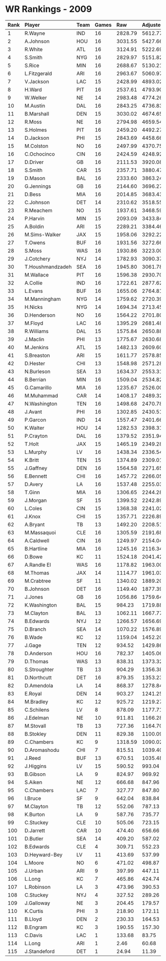 # WR Rankings - 2009

| Rank | Player           | Team | Games | Raw     | Adjusted | Difficulty | Avg/Game | Typical | Consistency | Trend    |
| :----| :----------------| :----| :-----| :-------| :--------| :----------| :--------| :-------| :-----------| :--------|
| 1    | R.Wayne          | IND  | 16    | 2828.79 | 5612.77  | 1.000      | 350.80   | 355.70  | 9/1/6       | +121.5%  |
| 2    | A.Johnson        | HOU  | 16    | 3031.55 | 5427.66  | 1.000      | 339.23   | 343.14  | 9/0/7       | +94.7%   |
| 3    | R.White          | ATL  | 16    | 3124.91 | 5222.69  | 1.000      | 326.42   | 324.93  | 8/0/8       | +121.1%  |
| 4    | S.Smith          | NYG  | 16    | 2829.97 | 5151.82  | 1.000      | 321.99   | 327.83  | 11/0/5      | +74.0%   |
| 5    | S.Rice           | MIN  | 16    | 2688.67 | 5130.21  | 1.000      | 320.64   | 333.30  | 9/0/7       | +87.4%   |
| 6    | L.Fitzgerald     | ARI  | 16    | 2963.67 | 5060.97  | 1.000      | 316.31   | 321.19  | 8/1/7       | +119.6%  |
| 7    | V.Jackson        | LAC  | 15    | 2428.99 | 4893.02  | 1.000      | 326.20   | 307.08  | 6/0/9       | +151.7%  |
| 8    | H.Ward           | PIT  | 16    | 2537.61 | 4793.90  | 1.000      | 299.62   | 324.29  | 8/1/7       | +143.2%  |
| 9    | W.Welker         | NE   | 14    | 2983.48 | 4774.26  | 1.000      | 341.02   | 329.01  | 6/1/7       | +112.6%  |
| 10   | M.Austin         | DAL  | 16    | 2843.25 | 4736.83  | 1.000      | 296.05   | 294.54  | 8/2/6       | +193.0%  |
| 11   | B.Marshall       | DEN  | 15    | 3030.02 | 4674.65  | 1.000      | 311.64   | 274.87  | 7/0/8       | +149.5%  |
| 12   | R.Moss           | NE   | 16    | 2794.98 | 4659.54  | 1.000      | 291.22   | 291.12  | 8/1/7       | +124.2%  |
| 13   | S.Holmes         | PIT  | 16    | 2459.20 | 4492.27  | 1.000      | 280.77   | 263.92  | 5/4/7       | +99.7%   |
| 14   | D.Jackson        | PHI  | 15    | 2843.69 | 4458.66  | 1.000      | 297.24   | 285.73  | 5/3/7       | +130.2%  |
| 15   | M.Colston        | NO   | 16    | 2497.99 | 4370.75  | 1.000      | 273.17   | 239.76  | 7/1/8       | +159.4%  |
| 16   | C.Ochocinco      | CIN  | 16    | 2424.59 | 4248.92  | 1.000      | 265.56   | 285.86  | 8/2/6       | +102.3%  |
| 17   | D.Driver         | GB   | 16    | 2111.53 | 3920.08  | 1.000      | 245.01   | 274.33  | 12/0/4      | +85.5%   |
| 18   | S.Smith          | CAR  | 15    | 2357.71 | 3880.47  | 1.000      | 258.70   | 265.97  | 7/2/6       | +109.0%  |
| 19   | D.Mason          | BAL  | 16    | 2333.60 | 3863.24  | 1.000      | 241.45   | 243.25  | 7/0/9       | +178.4%  |
| 20   | G.Jennings       | GB   | 16    | 2144.60 | 3696.27  | 1.000      | 231.02   | 250.51  | 10/1/5      | +141.6%  |
| 21   | D.Bess           | MIA  | 16    | 2014.85 | 3683.43  | 1.000      | 230.21   | 241.50  | 9/1/6       | +133.0%  |
| 22   | C.Johnson        | DET  | 14    | 2310.62 | 3518.55  | 1.000      | 251.32   | 254.11  | 7/1/6       | +139.3%  |
| 23   | R.Meachem        | NO   | 15    | 1937.61 | 3468.59  | 1.000      | 231.24   | 224.57  | 8/1/6       | +235.0%  |
| 24   | P.Harvin         | MIN  | 15    | 2093.09 | 3433.84  | 1.000      | 228.92   | 218.52  | 8/0/7       | +175.4%  |
| 25   | A.Boldin         | ARI  | 15    | 2289.21 | 3384.46  | 1.000      | 225.63   | 214.11  | 7/0/8       | +139.4%  |
| 26   | M.Sims-Walker    | JAX  | 15    | 1958.06 | 3292.22  | 1.000      | 219.48   | 202.05  | 7/0/8       | +423.5%  |
| 27   | T.Owens          | BUF  | 16    | 1931.56 | 3272.66  | 1.000      | 204.54   | 205.48  | 10/2/4      | +139.6%  |
| 28   | S.Moss           | WAS  | 16    | 1930.86 | 3223.00  | 1.000      | 201.44   | 198.45  | 7/1/8       | +115.7%  |
| 29   | J.Cotchery       | NYJ  | 14    | 1782.93 | 3090.37  | 1.000      | 220.74   | 234.81  | 8/0/6       | +115.8%  |
| 30   | T.Houshmandzadeh | SEA  | 16    | 1945.80 | 3061.78  | 1.000      | 191.36   | 205.97  | 11/0/5      | +102.9%  |
| 31   | M.Wallace        | PIT  | 16    | 1596.38 | 2930.70  | 1.000      | 183.17   | 185.72  | 9/0/7       | +253.3%  |
| 32   | A.Collie         | IND  | 16    | 1722.61 | 2877.62  | 1.000      | 179.85   | 189.21  | 8/1/7       | +187.5%  |
| 33   | L.Evans          | BUF  | 16    | 1655.06 | 2764.81  | 1.000      | 172.80   | 176.07  | 11/0/5      | +161.9%  |
| 34   | M.Manningham     | NYG  | 14    | 1759.62 | 2720.39  | 1.000      | 194.31   | 187.06  | 6/2/6       | +119.0%  |
| 35   | H.Nicks          | NYG  | 14    | 1694.34 | 2713.45  | 1.000      | 193.82   | 198.69  | 6/3/5       | +87.9%   |
| 36   | D.Henderson      | NO   | 16    | 1564.22 | 2701.80  | 1.000      | 168.86   | 177.32  | 8/1/7       | +166.6%  |
| 37   | M.Floyd          | LAC  | 16    | 1395.29 | 2681.48  | 1.000      | 167.59   | 155.34  | 6/2/8       | +122.4%  |
| 38   | R.Williams       | DAL  | 15    | 1575.84 | 2650.88  | 1.000      | 176.73   | 159.34  | 7/1/7       | +292.8%  |
| 39   | J.Maclin         | PHI  | 13    | 1775.67 | 2630.68  | 1.000      | 202.36   | 198.56  | 7/0/6       | +182.0%  |
| 40   | M.Jenkins        | ATL  | 15    | 1482.13 | 2609.60  | 1.000      | 173.97   | 183.54  | 8/2/5       | +170.0%  |
| 41   | S.Breaston       | ARI  | 15    | 1611.77 | 2578.85  | 1.000      | 171.92   | 188.64  | 8/1/6       | +252.2%  |
| 42   | D.Hester         | CHI  | 13    | 1548.98 | 2571.28  | 1.000      | 197.79   | 193.94  | 6/0/7       | +161.9%  |
| 43   | N.Burleson       | SEA  | 13    | 1634.37 | 2553.31  | 1.000      | 196.41   | 180.82  | 6/1/6       | INACTIVE |
| 44   | B.Berrian        | MIN  | 16    | 1509.04 | 2534.82  | 1.000      | 158.43   | 144.51  | 8/0/8       | +124.8%  |
| 45   | G.Camarillo      | MIA  | 16    | 1235.67 | 2526.00  | 1.000      | 157.88   | 160.53  | 9/1/6       | +200.8%  |
| 46   | M.Muhammad       | CAR  | 14    | 1408.17 | 2489.32  | 1.000      | 177.81   | 183.37  | 6/3/5       | +117.5%  |
| 47   | N.Washington     | TEN  | 16    | 1498.68 | 2470.78  | 1.000      | 154.42   | 172.27  | 9/1/6       | +131.2%  |
| 48   | J.Avant          | PHI  | 16    | 1302.85 | 2430.51  | 1.000      | 151.91   | 148.65  | 10/1/5      | +444.1%  |
| 49   | P.Garcon         | IND  | 14    | 1557.47 | 2401.66  | 1.000      | 171.55   | 171.15  | 8/0/6       | +136.6%  |
| 50   | K.Walter         | HOU  | 14    | 1282.53 | 2398.31  | 1.000      | 171.31   | 178.75  | 9/1/4       | +147.0%  |
| 51   | P.Crayton        | DAL  | 16    | 1379.52 | 2351.94  | 1.000      | 147.00   | 152.95  | 9/0/7       | +147.3%  |
| 52   | T.Holt           | JAX  | 15    | 1465.19 | 2349.28  | 1.000      | 156.62   | 144.20  | 6/2/7       | +100.4%  |
| 53   | L.Murphy         | LV   | 16    | 1438.34 | 2336.54  | 1.000      | 146.03   | 131.62  | 9/2/5       | +306.8%  |
| 54   | K.Britt          | TEN  | 15    | 1374.89 | 2309.01  | 1.000      | 153.93   | 146.58  | 7/1/7       | +349.4%  |
| 55   | J.Gaffney        | DEN  | 16    | 1564.58 | 2271.65  | 1.000      | 141.98   | 113.95  | 8/1/7       | +354.7%  |
| 56   | E.Bennett        | CHI  | 16    | 1457.72 | 2266.05  | 1.000      | 141.63   | 145.83  | 9/0/7       | +150.7%  |
| 57   | D.Avery          | LA   | 16    | 1537.48 | 2255.03  | 1.000      | 140.94   | 151.20  | 10/1/5      | +154.7%  |
| 58   | T.Ginn           | MIA  | 16    | 1306.65 | 2244.28  | 1.000      | 140.27   | 117.78  | 10/1/5      | +306.0%  |
| 59   | J.Morgan         | SF   | 15    | 1399.52 | 2242.89  | 1.000      | 149.53   | 130.97  | 6/0/9       | +146.7%  |
| 60   | L.Coles          | CIN  | 15    | 1368.38 | 2241.02  | 1.000      | 149.40   | 157.17  | 6/2/7       | +155.0%  |
| 61   | J.Knox           | CHI  | 15    | 1357.71 | 2226.89  | 1.000      | 148.46   | 128.07  | 8/1/6       | +150.0%  |
| 62   | A.Bryant         | TB   | 13    | 1492.20 | 2208.51  | 1.000      | 169.89   | 157.34  | 7/1/5       | +144.0%  |
| 63   | M.Massaquoi      | CLE  | 16    | 1305.59 | 2191.68  | 1.000      | 136.98   | 151.98  | 11/0/5      | +311.7%  |
| 64   | A.Caldwell       | CIN  | 16    | 1249.97 | 2154.04  | 1.000      | 134.63   | 142.87  | 9/0/7       | +161.4%  |
| 65   | B.Hartline       | MIA  | 16    | 1245.16 | 2116.34  | 1.000      | 132.27   | 147.57  | 9/1/6       | +245.3%  |
| 66   | D.Bowe           | KC   | 11    | 1524.18 | 2041.42  | 1.000      | 185.58   | 172.41  | 4/1/6       | +150.6%  |
| 67   | A.Randle El      | WAS  | 16    | 1178.82 | 1963.00  | 1.000      | 122.69   | 124.14  | 9/0/7       | +167.1%  |
| 68   | M.Thomas         | JAX  | 14    | 1114.77 | 1961.03  | 1.000      | 140.07   | 142.93  | 7/1/6       | +130.7%  |
| 69   | M.Crabtree       | SF   | 11    | 1340.02 | 1889.20  | 1.000      | 171.75   | 184.57  | 7/0/4       | +64.8%   |
| 70   | B.Johnson        | DET  | 16    | 1149.40 | 1877.39  | 1.000      | 117.34   | 120.07  | 10/0/6      | +243.1%  |
| 71   | J.Jones          | GB   | 16    | 1056.86 | 1759.64  | 1.000      | 109.98   | 123.44  | 11/0/5      | +252.3%  |
| 72   | K.Washington     | BAL  | 15    | 984.23  | 1719.88  | 1.000      | 114.66   | 112.60  | 8/1/6       | +392.8%  |
| 73   | M.Clayton        | BAL  | 13    | 1062.11 | 1667.77  | 1.000      | 128.29   | 116.21  | 6/1/6       | +335.7%  |
| 74   | B.Edwards        | NYJ  | 12    | 1266.57 | 1656.69  | 1.000      | 138.06   | 157.10  | 9/1/6       | +263.6%  |
| 75   | D.Branch         | SEA  | 14    | 1070.22 | 1576.89  | 1.000      | 112.63   | 105.46  | 6/0/8       | +121.9%  |
| 76   | B.Wade           | KC   | 12    | 1159.04 | 1452.20  | 1.000      | 121.02   | 130.44  | 7/2/3       | +73.4%   |
| 77   | J.Gage           | TEN  | 12    | 934.52  | 1429.86  | 1.000      | 119.15   | 132.83  | 7/1/4       | +532.4%  |
| 78   | D.Anderson       | HOU  | 16    | 782.37  | 1405.06  | 1.000      | 87.82    | 89.82   | 9/1/6       | +207.8%  |
| 79   | D.Thomas         | WAS  | 13    | 838.31  | 1373.32  | 1.000      | 105.64   | 67.12   | 6/0/7       | +1462.3% |
| 80   | S.Stroughter     | TB   | 13    | 904.29  | 1356.38  | 1.000      | 104.34   | 93.22   | 5/1/7       | +181.5%  |
| 81   | D.Northcutt      | DET  | 16    | 879.35  | 1353.23  | 1.000      | 84.58    | 82.86   | 8/0/8       | +445.9%  |
| 82   | D.Amendola       | LA   | 14    | 868.37  | 1278.84  | 1.000      | 91.35    | 89.63   | 6/2/6       | +221.9%  |
| 83   | E.Royal          | DEN  | 14    | 903.27  | 1241.25  | 1.000      | 88.66    | 66.19   | 5/2/7       | +270.7%  |
| 84   | M.Bradley        | KC   | 12    | 925.72  | 1219.27  | 1.000      | 101.61   | 115.67  | 8/0/4       | +251.7%  |
| 85   | C.Schilens       | LV   | 8     | 878.09  | 1177.71  | 1.000      | 147.21   | 171.78  | 5/0/3       | +166.3%  |
| 86   | J.Edelman        | NE   | 10    | 911.81  | 1166.28  | 1.000      | 116.63   | 77.00   | 3/1/6       | +289.2%  |
| 87   | M.Stovall        | TB   | 13    | 727.36  | 1164.70  | 1.000      | 89.59    | 77.87   | 7/0/6       | +574.5%  |
| 88   | B.Stokley        | DEN  | 11    | 829.38  | 1100.09  | 1.000      | 100.01   | 96.55   | 5/0/6       | +972.9%  |
| 89   | C.Chambers       | KC   | 9     | 1318.59 | 1090.02  | 1.000      | 121.11   | 132.97  | 8/1/7       | +290.1%  |
| 90   | D.Aromashodu     | CHI  | 7     | 815.51  | 1039.40  | 1.000      | 148.49   | 170.59  | 4/0/3       | +1346.3% |
| 91   | J.Reed           | BUF  | 13    | 670.51  | 1035.48  | 1.000      | 79.65    | 76.05   | 6/0/7       | +373.2%  |
| 92   | J.Higgins        | LV   | 15    | 590.52  | 993.04   | 1.000      | 66.20    | 65.62   | 9/0/6       | +2308.0% |
| 93   | B.Gibson         | LA   | 9     | 824.97  | 969.92   | 1.000      | 107.77   | 113.39  | 5/1/3       | +153.3%  |
| 94   | S.Aiken          | NE   | 12    | 666.68  | 847.96   | 1.000      | 70.66    | 83.38   | 9/0/3       | +743.4%  |
| 95   | C.Chambers       | LAC  | 7     | 327.77  | 847.80   | 1.000      | 121.11   | 132.97  | 8/1/7       | +290.1%  |
| 96   | I.Bruce          | SF   | 9     | 642.04  | 838.84   | 1.000      | 93.20    | 105.11  | 5/0/4       | INACTIVE |
| 97   | M.Clayton        | TB   | 12    | 552.06  | 787.13   | 1.000      | 65.59    | 65.73   | 8/0/4       | +339.1%  |
| 98   | K.Burton         | LA   | 9     | 587.76  | 735.77   | 1.000      | 81.75    | 79.19   | 3/1/5       | INACTIVE |
| 99   | C.Stuckey        | CLE  | 10    | 505.06  | 723.15   | 1.000      | 72.32    | 70.53   | 8/0/6       | +587.9%  |
| 100  | D.Jarrett        | CAR  | 10    | 474.40  | 656.66   | 1.000      | 65.67    | 72.95   | 7/0/3       | +460.0%  |
| 101  | D.Butler         | SEA  | 14    | 409.20  | 587.02   | 1.000      | 41.93    | 38.76   | 9/0/5       | +461.5%  |
| 102  | B.Edwards        | CLE  | 4     | 309.71  | 552.23   | 1.000      | 138.06   | 157.10  | 9/1/6       | +263.6%  |
| 103  | D.Heyward-Bey    | LV   | 11    | 413.69  | 537.99   | 1.000      | 48.91    | 43.24   | 5/0/6       | INACTIVE |
| 104  | L.Moore          | NO   | 6     | 471.02  | 498.87   | 1.000      | 83.15    | 50.98   | 4/0/2       | +312.0%  |
| 105  | J.Urban          | ARI  | 9     | 397.99  | 447.11   | 1.000      | 49.68    | 32.87   | 3/1/5       | +347.2%  |
| 106  | L.Long           | KC   | 7     | 465.86  | 424.74   | 1.000      | 60.68    | 57.72   | 5/0/3       | INACTIVE |
| 107  | L.Robinson       | LA   | 3     | 473.96  | 390.53   | 1.000      | 130.18   | 130.18  | 1/0/2       | INACTIVE |
| 108  | C.Stuckey        | NYJ  | 4     | 327.52  | 289.26   | 1.000      | 72.32    | 70.53   | 8/0/6       | +587.9%  |
| 109  | J.Galloway       | NE   | 3     | 204.45  | 179.57   | 1.000      | 59.86    | 59.86   | 2/0/1       | INACTIVE |
| 110  | K.Curtis         | PHI  | 3     | 218.90  | 172.11   | 1.000      | 57.37    | 57.37   | 1/0/2       | N/A      |
| 111  | B.Lloyd          | DEN  | 2     | 230.33  | 164.53   | 1.000      | 82.27    | 82.27   | 1/0/1       | N/A      |
| 112  | B.Engram         | KC   | 3     | 190.55  | 157.30   | 1.000      | 52.43    | 52.43   | 1/1/1       | INACTIVE |
| 113  | C.Davis          | LAC  | 1     | 133.68  | 83.75    | 1.000      | 83.75    | 83.75   | 0/1/0       | N/A      |
| 114  | L.Long           | ARI  | 1     | 2.46    | 60.68    | 1.000      | 60.68    | 57.72   | 5/0/3       | INACTIVE |
| 115  | J.Standeford     | DET  | 1     | 24.94   | 11.39    | 1.000      | 11.39    | 11.39   | 0/1/0       | INACTIVE |

